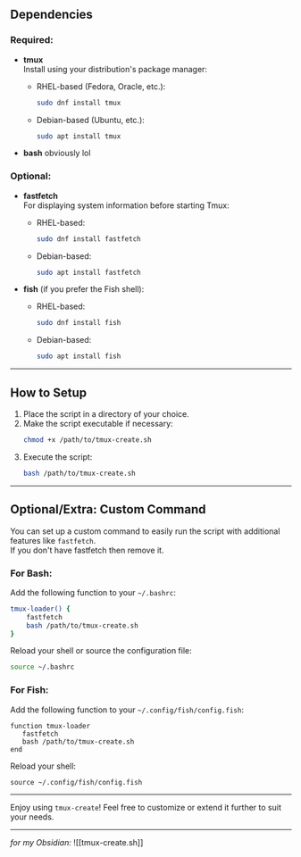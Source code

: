 ## Dependencies

### Required:
- **tmux**  
  Install using your distribution's package manager:
  - RHEL-based (Fedora, Oracle, etc.):
    ```bash
    sudo dnf install tmux
    ```
  - Debian-based (Ubuntu, etc.):
    ```bash
    sudo apt install tmux
    ```

- **bash**  obviously lol 

### Optional:
- **fastfetch**  
  For displaying system information before starting Tmux:  
  - RHEL-based:
    ```bash
    sudo dnf install fastfetch
    ```
  - Debian-based:
    ```bash
    sudo apt install fastfetch
    ```

- **fish** (if you prefer the Fish shell):  
  - RHEL-based:
    ```bash
    sudo dnf install fish
    ```
  - Debian-based:
    ```bash
    sudo apt install fish
    ```

---

## How to Setup

1. Place the script in a directory of your choice.  
2. Make the script executable if necessary:  
   ```bash
   chmod +x /path/to/tmux-create.sh
   ```
3. Execute the script:  
   ```bash
   bash /path/to/tmux-create.sh
   ```

---

## Optional/Extra: Custom Command

You can set up a custom command to easily run the script with additional features like `fastfetch`.  
If you don't have fastfetch then remove it. 

### For **Bash**:
Add the following function to your `~/.bashrc`:
```bash
tmux-loader() { 
    fastfetch 
    bash /path/to/tmux-create.sh 
}
```

Reload your shell or source the configuration file:
```bash
source ~/.bashrc
```

### For **Fish**:
Add the following function to your `~/.config/fish/config.fish`:
```fish
function tmux-loader
   fastfetch
   bash /path/to/tmux-create.sh
end
```

Reload your shell:
```fish
source ~/.config/fish/config.fish
```

---

Enjoy using `tmux-create`! Feel free to customize or extend it further to suit your needs.



---
*for my Obsidian:*
![[tmux-create.sh]]
